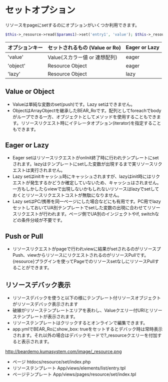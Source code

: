 # セットオプション

リソースをpageにsetするのにオプションがいくつか利用できます。

```php
$this->_resource->read($params1)->set('entry1', 'value'); $this->_resource->read($params2)->set('entry2', 'object'); $this->_resource->read($params3)->set('entry3', 'lazy');
```

| オプションキー | セットされるもの (Value or Ro) | Eager or Lazy |
|:--------|:------------------------|:--------------| 
| 'value' | Value(スカラー値 or 連想配列) | eager | 
| 'object' | Resource Object | eager |
| 'lazy' | Resource Object | lazy |

## Value or Object
 * Valueは単純な変数のset(push)です。Lazy setはできません。
* ObjectはArrayObjectを継承したBEAR_Roです。配列としてforeachでbodyがループできる一方、オブジェクトとしてメソッドを使用することもできます。リソースリクエスト時にイテレータオプション(iterator)を指定することもできます。

## Eager or Lazy
 * Eager setはリソースリクエストがonInit終了時に行われテンプレートにsetされます。lazyはテンプレートにsetした変数が出現するまで実リソースリクエストは実行されません。
 * Lazy setはinitキャッシュ時にキャッシュされますが、lazyはinit時にはリクエストが発生するかどうか確定していないため、キャッシュはされません。一方もしかしたらviewで出現しないかもしれないリソースはlazyでsetしておくとリソースリクエストコストが無駄になりません。
 * Lazy setはPC/携帯を同一ページにした場合などにも有用です。PC用でlazyセットしておいてUA別テンプレートでsetした変数の出現に合わせてリソースリクエストが行われます。ページ側でUA別のインジェクトやif, switchなどの条件分岐が不要です。

## Push or Pull
 * リソースリクエストがpageで行われviewに結果がsetされるのがリソースプPush、viewからリソースにリクエストされるのがリソースPullです。{resource}プラグインを使ってPageでのリソースsetなしにリソースPullすることができます。

## リソースデバック表示
 * リソースデバックを使うと以下の様にテンプレート付リソースオブジェクトがリソースデバック表示されます
 * 破線がリソーステンプレートエリアを表わし、Valueクエリー付URIとリソーステンプレートが表示されます。
 * リソーステンプレートはクリックするとオンラインで編集できます。
 * app.ymlでBEAR_Roにshow_box: trueをセットするとデバック時は常時表示されます。それ以外の場合はデバックモードで?_resourceクエリーを付加すると表示されます。

http://beardemo.kumasystem.com/image/_resource.png

 * ページ htdocs/resource/set/index.php
 * リソーステンプレート App/views/elements/list/entry.tpl
 * ページテンプレート App/views/pages/resource/set/index.tpl

